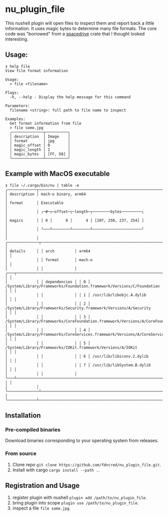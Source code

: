 # nu_plugin_file

This nushell plugin will open files to inspect them and report back a little information. It uses magic bytes to determine many file formats. The core code was "borrowed" from a [spacedrive](https://github.com/spacedriveapp/spacedrive/tree/main/crates/file-ext) crate that I thought looked interesting.

## Usage:

```nushell
❯ help file
View file format information

Usage:
  > file <filename>

Flags:
  -h, --help - Display the help message for this command

Parameters:
  filename <string>: full path to file name to inspect

Examples:
  Get format information from file
  > file some.jpg
  ╭──────────────┬──────────╮
  │ description  │ Image    │
  │ format       │ jpg      │
  │ magic_offset │ 0        │
  │ magic_length │ 2        │
  │ magic_bytes  │ [FF, D8] │
  ╰──────────────┴──────────╯
```

## Example with MacOS executable

```nushell
❯ file ~/.cargo/bin/nu | table -e 
╭─────────────┬──────────────────────────────────────────────────────────────────────────────────────────────────────────╮
│ description │ mach-o binary, arm64                                                                                     │
│ format      │ Executable                                                                                               │
│             │ ╭─#─┬─offset─┬─length─┬────────bytes─────────╮                                                           │
│ magics      │ │ 0 │      0 │      4 │ [207, 250, 237, 254] │                                                           │
│             │ ╰───┴────────┴────────┴──────────────────────╯                                                           │
│             │ ╭──────────────┬───────────────────────────────────────────────────────────────────────────────────────╮ │
│ details     │ │ arch         │ arm64                                                                                 │ │
│             │ │ format       │ mach-o                                                                                │ │
│             │ │              │ ╭───┬───────────────────────────────────────────────────────────────────────────────╮ │ │
│             │ │ dependencies │ │ 0 │ /System/Library/Frameworks/Foundation.framework/Versions/C/Foundation         │ │ │
│             │ │              │ │ 1 │ /usr/lib/libobjc.A.dylib                                                      │ │ │
│             │ │              │ │ 2 │ /System/Library/Frameworks/Security.framework/Versions/A/Security             │ │ │
│             │ │              │ │ 3 │ /System/Library/Frameworks/CoreFoundation.framework/Versions/A/CoreFoundation │ │ │
│             │ │              │ │ 4 │ /System/Library/Frameworks/CoreServices.framework/Versions/A/CoreServices     │ │ │
│             │ │              │ │ 5 │ /System/Library/Frameworks/IOKit.framework/Versions/A/IOKit                   │ │ │
│             │ │              │ │ 6 │ /usr/lib/libiconv.2.dylib                                                     │ │ │
│             │ │              │ │ 7 │ /usr/lib/libSystem.B.dylib                                                    │ │ │
│             │ │              │ ╰───┴───────────────────────────────────────────────────────────────────────────────╯ │ │
│             │ ╰──────────────┴───────────────────────────────────────────────────────────────────────────────────────╯ │
╰─────────────┴──────────────────────────────────────────────────────────────────────────────────────────────────────────╯
```

## Installation

### Pre-compiled binaries

Download binaries corresponding to your operating system from releases.

### From source

1. Clone repo `git clone https://github.com/fdncred/nu_plugin_file.git`.
2. Install with cargo `cargo install --path .`.

## Registration and Usage

1. register plugin with nushell `plugin add /path/to/nu_plugin_file`.
2. bring plugin into scope `plugin use /path/to/nu_plugin_file`.
3. inspect a file `file some.jpg`.
